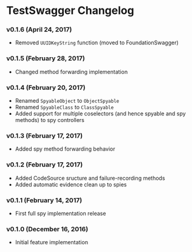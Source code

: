 TestSwagger Changelog
=====================

### v0.1.6 (April 24, 2017)
 - Removed `UUIDKeyString` function (moved to FoundationSwagger)

### v0.1.5 (February 28, 2017)
 - Changed method forwarding implementation

### v0.1.4 (February 20, 2017)
 - Renamed `SpyableObject` to `ObjectSpyable`
 - Renamed `SpyableClass` to `ClassSpyable`
 - Added support for multiple coselectors (and hence spyable and spy methods) to spy controllers

### v0.1.3 (February 17, 2017)
 - Added spy method forwarding behavior

### v0.1.2 (February 17, 2017)
 - Added CodeSource sructure and failure-recording methods
 - Added automatic evidence clean up to spies

### v0.1.1 (February 14, 2017)
 - First full spy implementation release

### v0.1.0 (December 16, 2016)
 - Initial feature implementation
